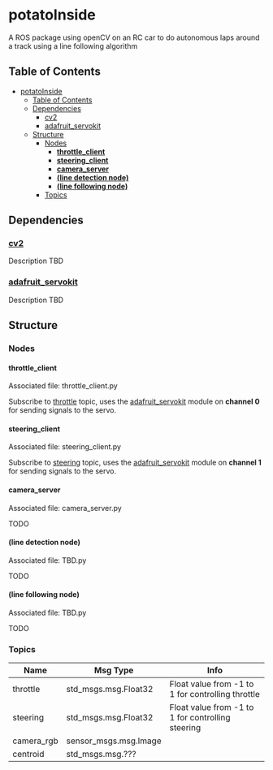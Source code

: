 # potatoInside

A ROS package using openCV on an RC car to do autonomous laps around a track using a line following algorithm

## Table of Contents

- [potatoInside](#potatoinside)
  - [Table of Contents](#table-of-contents)
  - [Dependencies](#dependencies)
    - [cv2](#cv2)
    - [adafruit_servokit](#adafruit_servokit)
  - [Structure](#structure)
    - [Nodes](#nodes)
      - [**throttle_client**](#throttle_client)
      - [**steering_client**](#steering_client)
      - [**camera_server**](#camera_server)
      - [**(line detection node)**](#line-detection-node)
      - [**(line following node)**](#line-following-node)
    - [Topics](#topics)

## Dependencies

### [cv2](https://opencv.org/)

Description TBD

### [adafruit_servokit](https://circuitpython.readthedocs.io/projects/servokit/en/latest/)

Description TBD
## Structure

### Nodes

#### **throttle_client**

Associated file: throttle_client.py

Subscribe to [throttle](#topic_throttle) topic, uses the
[adafruit_servokit](#adafruit_servokit) module on **channel 0** for sending
signals to the servo.

#### **steering_client**

Associated file: steering_client.py

Subscribe to [steering](#topic_steering) topic, uses the
[adafruit_servokit](#adafruit_servokit) module on **channel 1** for sending
signals to the servo.

#### **camera_server**

Associated file: camera_server.py

TODO

#### **(line detection node)**

Associated file: TBD.py

TODO

#### **(line following node)**

Associated file: TBD.py

TODO

### Topics

| Name                                  | Msg Type                  | Info                                              |
| ------------------------------------- | --------------------- | ------------------------------------------------- |
| <a id="topic_throttle"></a> throttle  | std_msgs.msg.Float32  | Float value from -1 to 1 for controlling throttle |
| <a name="topic_throttle"></a>steering | std_msgs.msg.Float32  | Float value from -1 to 1 for controlling steering |
| camera_rgb                            | sensor_msgs.msg.Image |                                                   |
| centroid                              | std_msgs.msg.???      |
